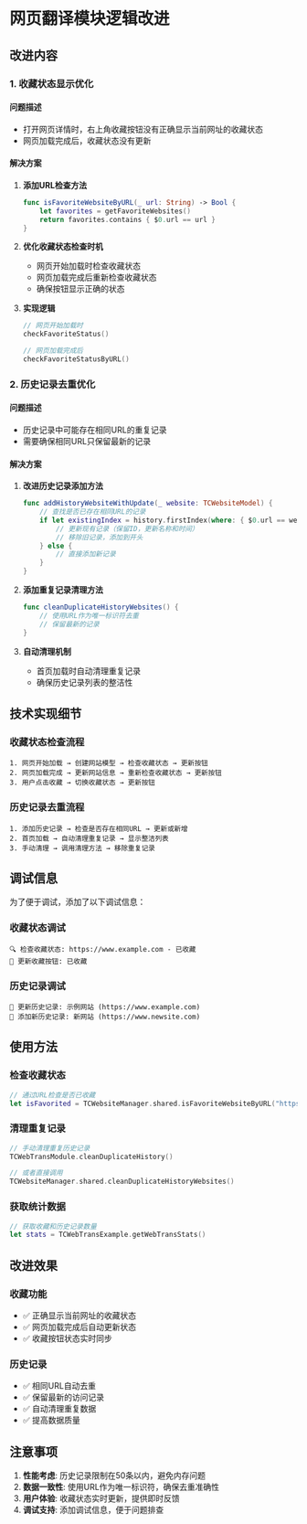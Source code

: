 # 网页翻译模块逻辑改进

## 改进内容

### 1. 收藏状态显示优化

#### 问题描述
- 打开网页详情时，右上角收藏按钮没有正确显示当前网址的收藏状态
- 网页加载完成后，收藏状态没有更新

#### 解决方案
1. **添加URL检查方法**
   ```swift
   func isFavoriteWebsiteByURL(_ url: String) -> Bool {
       let favorites = getFavoriteWebsites()
       return favorites.contains { $0.url == url }
   }
   ```

2. **优化收藏状态检查时机**
   - 网页开始加载时检查收藏状态
   - 网页加载完成后重新检查收藏状态
   - 确保按钮显示正确的状态

3. **实现逻辑**
   ```swift
   // 网页开始加载时
   checkFavoriteStatus()
   
   // 网页加载完成后
   checkFavoriteStatusByURL()
   ```

### 2. 历史记录去重优化

#### 问题描述
- 历史记录中可能存在相同URL的重复记录
- 需要确保相同URL只保留最新的记录

#### 解决方案
1. **改进历史记录添加方法**
   ```swift
   func addHistoryWebsiteWithUpdate(_ website: TCWebsiteModel) {
       // 查找是否已存在相同URL的记录
       if let existingIndex = history.firstIndex(where: { $0.url == website.url }) {
           // 更新现有记录（保留ID，更新名称和时间）
           // 移除旧记录，添加到开头
       } else {
           // 直接添加新记录
       }
   }
   ```

2. **添加重复记录清理方法**
   ```swift
   func cleanDuplicateHistoryWebsites() {
       // 使用URL作为唯一标识符去重
       // 保留最新的记录
   }
   ```

3. **自动清理机制**
   - 首页加载时自动清理重复记录
   - 确保历史记录列表的整洁性

## 技术实现细节

### 收藏状态检查流程
```
1. 网页开始加载 → 创建网站模型 → 检查收藏状态 → 更新按钮
2. 网页加载完成 → 更新网站信息 → 重新检查收藏状态 → 更新按钮
3. 用户点击收藏 → 切换收藏状态 → 更新按钮
```

### 历史记录去重流程
```
1. 添加历史记录 → 检查是否存在相同URL → 更新或新增
2. 首页加载 → 自动清理重复记录 → 显示整洁列表
3. 手动清理 → 调用清理方法 → 移除重复记录
```

## 调试信息

为了便于调试，添加了以下调试信息：

### 收藏状态调试
```
🔍 检查收藏状态: https://www.example.com - 已收藏
🔄 更新收藏按钮: 已收藏
```

### 历史记录调试
```
📝 更新历史记录: 示例网站 (https://www.example.com)
📝 添加新历史记录: 新网站 (https://www.newsite.com)
```

## 使用方法

### 检查收藏状态
```swift
// 通过URL检查是否已收藏
let isFavorited = TCWebsiteManager.shared.isFavoriteWebsiteByURL("https://www.example.com")
```

### 清理重复记录
```swift
// 手动清理重复历史记录
TCWebTransModule.cleanDuplicateHistory()

// 或者直接调用
TCWebsiteManager.shared.cleanDuplicateHistoryWebsites()
```

### 获取统计数据
```swift
// 获取收藏和历史记录数量
let stats = TCWebTransExample.getWebTransStats()
```

## 改进效果

### 收藏功能
- ✅ 正确显示当前网址的收藏状态
- ✅ 网页加载完成后自动更新状态
- ✅ 收藏按钮状态实时同步

### 历史记录
- ✅ 相同URL自动去重
- ✅ 保留最新的访问记录
- ✅ 自动清理重复数据
- ✅ 提高数据质量

## 注意事项

1. **性能考虑**: 历史记录限制在50条以内，避免内存问题
2. **数据一致性**: 使用URL作为唯一标识符，确保去重准确性
3. **用户体验**: 收藏状态实时更新，提供即时反馈
4. **调试支持**: 添加调试信息，便于问题排查 